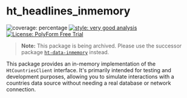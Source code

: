 # ht_headlines_inmemory

![coverage: percentage](https://img.shields.io/badge/coverage-92-green)
[![style: very good analysis](https://img.shields.io/badge/style-very_good_analysis-B22C89.svg)](https://pub.dev/packages/very_good_analysis) 
[![License: PolyForm Free Trial](https://img.shields.io/badge/License-PolyForm%20Free%20Trial-blue)](https://polyformproject.org/licenses/free-trial/1.0.0)

> **Note:** This package is being archived. Please use the successor package [`ht-data-inmemory`](https://github.com/headlines-toolkit/ht-data-inmemory) instead.

This package provides an in-memory implementation of the `HtCountriesClient` interface. It's primarily intended for testing and development purposes, allowing you to simulate interactions with a countries data source without needing a real database or network connection.
